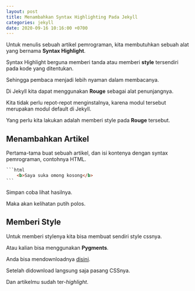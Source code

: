 ```yaml
---
layout: post
title: Menambahkan Syntax Highlighting Pada Jekyll
categories: jekyll
date: 2020-09-16 10:16:00 +0700
---
```


Untuk menulis sebuah artikel pemrograman, kita membutuhkan sebuah alat yang bernama **Syntax Highlight**.

Syntax Highlight berguna memberi tanda atau memberi **style** tersendiri pada kode yang ditentukan.

Sehingga pembaca menjadi lebih nyaman dalam membacanya.

Di Jekyll kita dapat menggunakan **Rouge** sebagai alat penunjangnya.

Kita tidak perlu repot-repot menginstalnya, karena modul tersebut merupakan modul default di Jekyll.

Yang perlu kita lakukan adalah memberi style pada **Rouge** tersebut.

## Menambahkan Artikel

Pertama-tama buat sebuah artikel, dan isi kontenya dengan syntax pemrograman, contohnya HTML.

```markdown
​```html
	<b>Saya suka omong kosong</b>
​```
```

Simpan coba lihat hasilnya.

Maka akan kelihatan putih polos.

## Memberi Style

Untuk memberi stylenya kita bisa membuat sendiri style cssnya.

Atau kalian bisa menggunakan **Pygments**.

Anda bisa mendownloadnya [disini](http://jwarby.github.io/jekyll-pygments-themes/languages/javascript.html).

Setelah didownload langsung saja pasang CSSnya.

Dan artikelmu sudah ter-*highlight*.